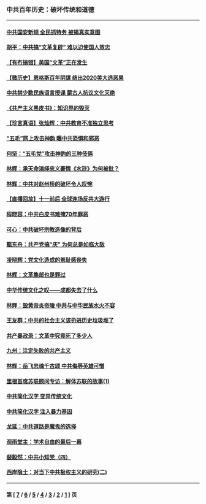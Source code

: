 ### 中共百年历史：破坏传统和道德
---
#### [中共国安新规 全民抓特务 被揭真实意图](../../pages/nf1176114/n12911615.md?05120430) 
#### [胡平：中共搞“文革复辟” 难以迫使国人效忠](../../pages/nf1176114/n12905760.md?05120430) 
#### [【有冇搞错】美国“文革”正在发生](../../pages/nf1176114/n12650309.md?05120430) 
#### [【微历史】恩格斯百年阴谋 结出2020美大选恶果](../../pages/nf1176114/n12597490.md?05120430) 
#### [中共禁少数民族语言授课 蒙古人抗议文化灭绝](../../pages/nf1176114/n12362711.md?05120430) 
#### [《共产主义黑皮书》：知识界的毁灭](../../pages/nf1176114/n12198436.md?05120430) 
#### [【珍言真语】张灿辉：中共教育不准独立思考](../../pages/nf1176114/n12116869.md?05120430) 
#### [“五毛”网上攻击神韵 曝中共恐惧和邪恶](../../pages/nf1176114/n11676030.md?05120430) 
#### [何坚：“五毛党”攻击神韵的三种伎俩](../../pages/nf1176114/n11676839.md?05120430) 
#### [林辉：承天命演绎忠义豪情《水浒》为何被批？](../../pages/nf1176114/n11660999.md?05120430) 
#### [林辉：中共对赵州桥的破坏令人叹惋](../../pages/nf1176114/n11622063.md?05120430) 
#### [【直播回放】十一前后 全球连场反共大游行](../../pages/nf1176114/n11544233.md?05120430) 
#### [程晓容：中共白皮书难掩70年罪恶](../../pages/nf1176114/n11552335.md?05120430) 
#### [可心：中共破坏宗教造像的背后](../../pages/nf1176114/n11518358.md?05120430) 
#### [甄东舟：共产党搞“庆” 为何总是如临大敌](../../pages/nf1176114/n11509183.md?05120430) 
#### [凌晓辉：党文化造成的羞耻感丧失](../../pages/nf1176114/n11485526.md?05120430) 
#### [林辉：文革集邮也是罪过](../../pages/nf1176114/n11362608.md?05120430) 
#### [中华传统文化之叹——成都失去了什么](../../pages/nf1176114/n11092294.md?05120430) 
#### [林辉：毁黄帝炎帝陵 中共与中华民族水火不容](../../pages/nf1176114/n11061288.md?05120430) 
#### [王友群：中共的社会主义该扔进历史垃圾堆了](../../pages/nf1176114/n11038771.md?05120430) 
#### [共产暴政录：文革中究竟死了多少人](../../pages/nf1176114/n11000879.md?05120430) 
#### [九州：注定失败的共产主义](../../pages/nf1176114/n10995753.md?05120430) 
#### [林辉：岳飞忠魂千古颂 中共侮辱英雄可憎](../../pages/nf1176114/n10990583.md?05120430) 
#### [里根首席苏联顾问专访：解体苏联的故事(1)](../../pages/nf1176114/n10927121.md?05120430) 
#### [中共简化汉字 变异传统文化](../../pages/nf1176114/n10885901.md?05120430) 
#### [中共简化汉字 注入暴力基因](../../pages/nf1176114/n10884662.md?05120430) 
#### [龙延：中共道路是魔鬼的选择](../../pages/nf1176114/n10902151.md?05120430) 
#### [观雨堂主：学术自由的最后一幕](../../pages/nf1176114/n10896282.md?05120430) 
#### [裴毅然：中共小知党（四）](../../pages/nf1176114/n10889466.md?05120430) 
#### [西岸隐士：对当下中共极权主义的研究(二)](../../pages/nf1176114/n10878756.md?05120430) 

---
#### 第 [ [7](./7.md?05120430) / [6](./6.md?05120430) / [5](./5.md?05120430) / [4](./4.md?05120430) / [3](./3.md?05120430) / [2](./2.md?05120430) / [1](./1.md?05120430) ] 页
